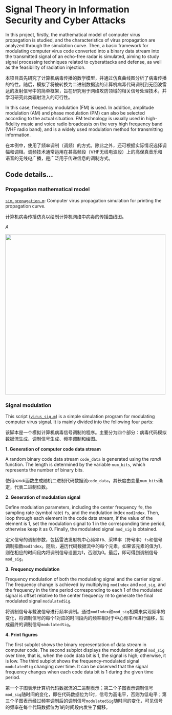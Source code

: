 # Signal Theory in Information Security and Cyber Attacks
In this project, firstly, the mathematical model of computer virus propagation is studied, and the characteristics of virus propagation are analyzed through the simulation curve. Then, a basic framework for modulating computer virus code converted into a binary data stream into the transmitted signal of an echo-free radar is simulated, aiming to study signal processing techniques related to cyberattacks and defense, as well as the feasibility of radiation injection.

本项目首先研究了计算机病毒传播的数学模型，并通过仿真曲线图分析了病毒传播的特性。随后，模拟了将被转换为二进制数据流的计算机病毒代码调制到无回波雷达的发射信号中的简单框架，旨在研究用于网络攻防领域的相关信号处理技术，并学习研究此类辐射注入的可行性。

In this case, frequency modulation (FM) is used. In addition, amplitude modulation (AM) and phase modulation (PM) can also be selected according to the actual situation. FM technology is usually used in high-fidelity music and voice radio broadcasts on the very high frequency band (VHF radio band), and is a widely used modulation method for transmitting information.

在本例中，使用了频率调制（调频）的方式。除此之外，还可根据实际情况选择调幅和调相。调频技术通常运用在甚高频段（VHF无线电波段）上的高保真音乐和语音的无线电广播，是广泛用于传递信息的调制方式。

## Code details...
### Propagation mathematical model
[`sim_propagation.m`](https://github.com/Rc-W024/CyberAttk_SP/blob/main/sim_propagation.m): Computer virus propagation simulation for printing the propagation curve.

计算机病毒传播仿真以绘制计算机网络中病毒的传播曲线图。

$A$

<img src="https://github.com/Rc-W024/CyberAttk_SP/assets/97808991/4ce2d3cc-d5ac-4cb7-b007-00a3a2114a28" width=500px/>

### Signal modulation
This script ([`virus_sig.m`](https://github.com/Rc-W024/CyberAttk_SP/blob/main/virus_sig.m)) is a simple simulation program for modulating computer virus signal. It is mainly divided into the following four parts:

该脚本是一个模拟计算机病毒信号调制的程序。主要分为四个部分：病毒代码模拟数据流生成、调制信号生成、频率调制和绘图。

**1. Generation of computer code data stream**

A random binary code data stream `code_data` is generated using the *randi* function. The length is determined by the variable `num_bits`, which represents the number of binary bits.

使用*randi*函数生成随机二进制代码数据流`code_data`，其长度由变量`num_bits`确定，代表二进制位数。

**2. Generation of modulation signal**

Define modulation parameters, including the center frequency `f0`, the sampling rate (symbol rate) `fs`, and the modulation index `modIndex`. Then, loop through each element in the code data stream, if the value of the element is 1, set the modulation signal to 1 in the corresponding time period, otherwise keep it as 0. Finally, the modulated signal `mod_sig` is obtained.

定义信号的调制参数，包括雷法发射机中心频率`f0`、采样率（符号率）`fs`和信号调制指数`modIndex`。随后，遍历代码数据流中的每个元素，如果该元素的值为1，则在相应的时间段内将调制信号设置为1，否则为0。最后，即可得到调制信号`mod_sig`。

**3. Frequency modulation**

Frequency modulation of both the modulating signal and the carrier signal. The frequency change is achieved by multiplying `modIndex` and `mod_sig`, and the frequency in the time period corresponding to each 1 of the modulated signal is offset relative to the center frequency `f0` to generate the final modulated signal `modulatedSig`.

将调制信号与载波信号进行频率调制。通过`modIndex`和`mod_sig`相乘来实现频率的变化，将调制信号的每个1对应的时间段内的频率相对于中心频率`f0`进行偏移，生成最终的调制信号`modulatedSig`。

**4. Print figures**

The first subplot shows the binary representation of data stream in computer code. The second subplot displays the modulation signal `mod_sig` over time, that is, when the code data bit is 1, the signal is high; otherwise, it is low. The third subplot shows the frequency-modulated signal `modulatedSig` changing over time. It can be observed that the signal frequency changes when each code data bit is 1 during the given time period.

第一个子图表示计算机代码数据流的二进制表示；第二个子图表示调制信号`mod_sig`随时间的变化，即在代码数据位为1时，信号为高电平，否则为低电平；第三个子图表示经过频率调制后的调制信号`modulatedSig`随时间的变化，可见信号的频率在每个代码数据位为1的时间段内发生了偏移。
